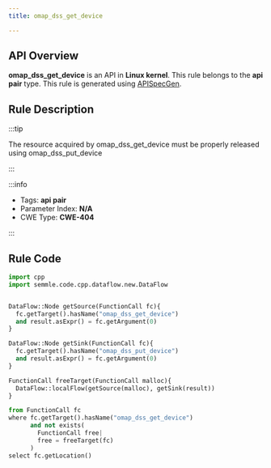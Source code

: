 ```yaml
---
title: omap_dss_get_device

---
```



## API Overview
**omap_dss_get_device** is an API in **Linux kernel**. This rule belongs to the **api pair** type. This rule is generated using [APISpecGen](../../tools/APISpecGen).
## Rule Description

:::tip

The resource acquired by omap_dss_get_device must be properly released using omap_dss_put_device

:::

:::info

- Tags: **api pair**
- Parameter Index: **N/A**
- CWE Type: **CWE-404**

:::

## Rule Code
```python
import cpp
import semmle.code.cpp.dataflow.new.DataFlow


DataFlow::Node getSource(FunctionCall fc){
  fc.getTarget().hasName("omap_dss_get_device")
  and result.asExpr() = fc.getArgument(0)
}

DataFlow::Node getSink(FunctionCall fc){
  fc.getTarget().hasName("omap_dss_put_device")
  and result.asExpr() = fc.getArgument(0)
}

FunctionCall freeTarget(FunctionCall malloc){
  DataFlow::localFlow(getSource(malloc), getSink(result))
}

from FunctionCall fc
where fc.getTarget().hasName("omap_dss_get_device")
      and not exists(
        FunctionCall free| 
        free = freeTarget(fc)
      )
select fc.getLocation()

    
```
